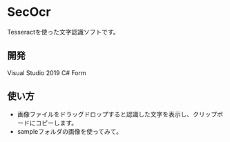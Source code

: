 # SecOcr
Tesseractを使った文字認識ソフトです。

## 開発
Visual Studio 2019 C# Form

## 使い方
- 画像ファイルをドラッグドロップすると認識した文字を表示し、クリップボードにコピーします。
- sampleフォルダの画像を使ってみて。

